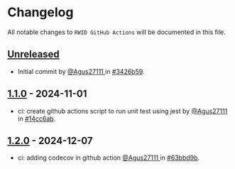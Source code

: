 # Changelog

All notable changes to `RWID GitHub Actions` will be documented in this file.

## [Unreleased](https://github.com/ngodingbang/rwid-github-actions/compare/1.1.0...main)

- Initial commit by [@Agus27111 ](https://github.com/Agus27111)in [#3426b59](https://github.com/Agus27111/learn-cicd/commit/b8f044f1c6e7904a91a88a97f4663f1243426b59).

## [1.1.0](https://github.com/ngodingbang/rwid-github-actions/releases/tag/1.1.0) - 2024-11-01

- ci: create github actions script to run unit test using jest by [@Agus27111 ](https://github.com/Agus27111)in [#14cc6ab](https://github.com/Agus27111/learn-cicd/commit/7ae68c6ebc88e2cc703a3b574adb2708614cc6ab).

## [1.2.0](https://github.com/ngodingbang/rwid-github-actions/releases/tag/1.2.0) - 2024-12-07

- ci: adding codecov in github action [@Agus27111 ](https://github.com/Agus27111)in [#63bbd9b](https://github.com/Agus27111/learn-cicd/commit/f5ac790781cc98cd19e1463b33f3dc7ad63bbd9b).
